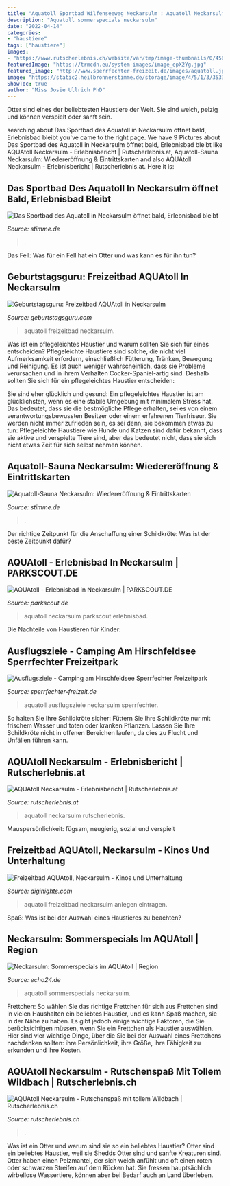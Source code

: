 ```yaml
---
title: "Aquatoll Sportbad Wilfenseeweg Neckarsulm : Aquatoll Neckarsulm"
description: "Aquatoll sommerspecials neckarsulm"
date: "2022-04-14"
categories:
- "haustiere"
tags: ["haustiere"]
images:
- "https://www.rutscherlebnis.ch/website/var/tmp/image-thumbnails/0/4560/thumb__fullsize/aquatoll-neckarsulm-2013-p1140768.jpeg"
featuredImage: "https://trmcdn.eu/system-images/image_epX2Yg.jpg"
featured_image: "http://www.sperrfechter-freizeit.de/images/aquatoll.jpg"
image: "https://static2.heilbronnerstimme.de/storage/image/4/5/1/3/3533154_default_1wMcom_NFzmIf.jpg"
ShowToc: true
author: "Miss Josie Ullrich PhD"
---
```



Otter sind eines der beliebtesten Haustiere der Welt. Sie sind weich, pelzig und können verspielt oder sanft sein.

	

		
searching about Das Sportbad des Aquatoll in Neckarsulm öffnet bald, Erlebnisbad bleibt you've came to the right page. We have 9 Pictures about Das Sportbad des Aquatoll in Neckarsulm öffnet bald, Erlebnisbad bleibt like AQUAtoll Neckarsulm - Erlebnisbericht | Rutscherlebnis.at, Aquatoll-Sauna Neckarsulm: Wiedereröffnung &amp; Eintrittskarten and also AQUAtoll Neckarsulm - Erlebnisbericht | Rutscherlebnis.at. Here it is:
		
    
## Das Sportbad Des Aquatoll In Neckarsulm öffnet Bald, Erlebnisbad Bleibt

<img loading=lazy src="https://static2.heilbronnerstimme.de/storage/image/4/5/1/3/3533154_default_1wMcom_NFzmIf.jpg" onerror="this.onerror=null;this.src='https://tse2.mm.bing.net/th?id=OIP.-pe0nKSpt_bbvedh6_l6ggHaFi&amp;pid=15.1';" alt="Das Sportbad des Aquatoll in Neckarsulm öffnet bald, Erlebnisbad bleibt">

_Source: stimme.de_

>. 

	

Das Fell: Was für ein Fell hat ein Otter und was kann es für ihn tun?

    
## Geburtstagsguru: Freizeitbad AQUAtoll In Neckarsulm

<img loading=lazy src="https://www.geburtstagsguru.com/_Resources/Persistent/b3d24c2ac1d9847c67eaf5b22413a35bb8c6bf62/www.joachimschmitt.com-8724.jpg" onerror="this.onerror=null;this.src='https://tse3.mm.bing.net/th?id=OIP.heBW-tUM8QUNADxRkuPtSQHaE7&amp;pid=15.1';" alt="Geburtstagsguru: Freizeitbad AQUAtoll in Neckarsulm">

_Source: geburtstagsguru.com_

>aquatoll freizeitbad neckarsulm. 

	

Was ist ein pflegeleichtes Haustier und warum sollten Sie sich für eines entscheiden?
Pflegeleichte Haustiere sind solche, die nicht viel Aufmerksamkeit erfordern, einschließlich Fütterung, Tränken, Bewegung und Reinigung. Es ist auch weniger wahrscheinlich, dass sie Probleme verursachen und in ihrem Verhalten Cocker-Spaniel-artig sind.
Deshalb sollten Sie sich für ein pflegeleichtes Haustier entscheiden:

Sie sind eher glücklich und gesund: Ein pflegeleichtes Haustier ist am glücklichsten, wenn es eine stabile Umgebung mit minimalem Stress hat. Das bedeutet, dass sie die bestmögliche Pflege erhalten, sei es von einem verantwortungsbewussten Besitzer oder einem erfahrenen Tierfriseur. Sie werden nicht immer zufrieden sein, es sei denn, sie bekommen etwas zu tun: Pflegeleichte Haustiere wie Hunde und Katzen sind dafür bekannt, dass sie aktive und verspielte Tiere sind, aber das bedeutet nicht, dass sie sich nicht etwas Zeit für sich selbst nehmen können.

    
## Aquatoll-Sauna Neckarsulm: Wiedereröffnung &amp; Eintrittskarten

<img loading=lazy src="https://trmcdn.eu/system-images/image_epX2Yg.jpg" onerror="this.onerror=null;this.src='https://tse1.mm.bing.net/th?id=OIP.0mhKn_yUeOxAFhpqBKGGPwHaEI&amp;pid=15.1';" alt="Aquatoll-Sauna Neckarsulm: Wiedereröffnung &amp; Eintrittskarten">

_Source: stimme.de_

>. 

	

Der richtige Zeitpunkt für die Anschaffung einer Schildkröte: Was ist der beste Zeitpunkt dafür?

    
## AQUAtoll - Erlebnisbad In Neckarsulm | PARKSCOUT.DE

<img loading=lazy src="http://f10.parkscout.de/03/05/46d29619f1dd7db2-Badehalle-9658.jpg" onerror="this.onerror=null;this.src='https://tse1.mm.bing.net/th?id=OIP.O1egq26t-TeKktc96flbDAAAAA&amp;pid=15.1';" alt="AQUAtoll - Erlebnisbad in Neckarsulm | PARKSCOUT.DE">

_Source: parkscout.de_

>aquatoll neckarsulm parkscout erlebnisbad. 

	

Die Nachteile von Haustieren für Kinder:

    
## Ausflugsziele - Camping Am Hirschfeldsee Sperrfechter Freizeitpark

<img loading=lazy src="http://www.sperrfechter-freizeit.de/images/aquatoll.jpg" onerror="this.onerror=null;this.src='https://tse1.mm.bing.net/th?id=OIP.jadqlfyfGB8NPvrKDACELQHaGd&amp;pid=15.1';" alt="Ausflugsziele - Camping am Hirschfeldsee Sperrfechter Freizeitpark">

_Source: sperrfechter-freizeit.de_

>aquatoll ausflugsziele neckarsulm sperrfechter. 

	

So halten Sie Ihre Schildkröte sicher: Füttern Sie Ihre Schildkröte nur mit frischem Wasser und toten oder kranken Pflanzen. Lassen Sie Ihre Schildkröte nicht in offenen Bereichen laufen, da dies zu Flucht und Unfällen führen kann.

    
## AQUAtoll Neckarsulm - Erlebnisbericht | Rutscherlebnis.at

<img loading=lazy src="https://www.rutscherlebnis.at/website/var/tmp/image-thumbnails/0/4632/thumb__fullsize/aquatoll-neckarsulm-2013-aquatoll_wildbach.jpeg" onerror="this.onerror=null;this.src='https://tse3.mm.bing.net/th?id=OIP.a1ju9adSIbBXg1gT9jBq2QHaFS&amp;pid=15.1';" alt="AQUAtoll Neckarsulm - Erlebnisbericht | Rutscherlebnis.at">

_Source: rutscherlebnis.at_

>aquatoll neckarsulm rutscherlebnis. 

	

Mauspersönlichkeit: fügsam, neugierig, sozial und verspielt

    
## Freizeitbad AQUAtoll, Neckarsulm - Kinos Und Unterhaltung

<img loading=lazy src="https://diginights.com/uploads/images/location/f/r/freizeitbad-aquatoll-neckarsulm/eventlist_image-headerX2-1.jpg" onerror="this.onerror=null;this.src='https://tse2.mm.bing.net/th?id=OIP.VwaNIJTsd0WEQrGzz46jpQAAAA&amp;pid=15.1';" alt="Freizeitbad AQUAtoll, Neckarsulm - Kinos und Unterhaltung">

_Source: diginights.com_

>aquatoll freizeitbad neckarsulm anlegen eintragen. 

	

Spaß: Was ist bei der Auswahl eines Haustieres zu beachten?

    
## Neckarsulm: Sommerspecials Im AQUAtoll | Region

<img loading=lazy src="https://www.echo24.de/bilder/2018/07/10/10021658/1738146148-_d2x30661-2BI.jpg" onerror="this.onerror=null;this.src='https://tse2.mm.bing.net/th?id=OIP.lLONkT6ZDg4nxlKRAijBcAHaEK&amp;pid=15.1';" alt="Neckarsulm: Sommerspecials im AQUAtoll | Region">

_Source: echo24.de_

>aquatoll sommerspecials neckarsulm. 

	

Frettchen: So wählen Sie das richtige Frettchen für sich aus
Frettchen sind in vielen Haushalten ein beliebtes Haustier, und es kann Spaß machen, sie in der Nähe zu haben. Es gibt jedoch einige wichtige Faktoren, die Sie berücksichtigen müssen, wenn Sie ein Frettchen als Haustier auswählen. Hier sind vier wichtige Dinge, über die Sie bei der Auswahl eines Frettchens nachdenken sollten: ihre Persönlichkeit, ihre Größe, ihre Fähigkeit zu erkunden und ihre Kosten.

    
## AQUAtoll Neckarsulm - Rutschenspaß Mit Tollem Wildbach | Rutscherlebnis.ch

<img loading=lazy src="https://www.rutscherlebnis.ch/website/var/tmp/image-thumbnails/0/4560/thumb__fullsize/aquatoll-neckarsulm-2013-p1140768.jpeg" onerror="this.onerror=null;this.src='https://tse1.mm.bing.net/th?id=OIP.tVfQnJk2w9m8091rS9n_vgHaFj&amp;pid=15.1';" alt="AQUAtoll Neckarsulm - Rutschenspaß mit tollem Wildbach | Rutscherlebnis.ch">

_Source: rutscherlebnis.ch_

>. 

	

Was ist ein Otter und warum sind sie so ein beliebtes Haustier?
Otter sind ein beliebtes Haustier, weil sie Shedds Otter sind und sanfte Kreaturen sind. Otter haben einen Pelzmantel, der sich weich anfühlt und oft einen roten oder schwarzen Streifen auf dem Rücken hat. Sie fressen hauptsächlich wirbellose Wassertiere, können aber bei Bedarf auch an Land überleben.

